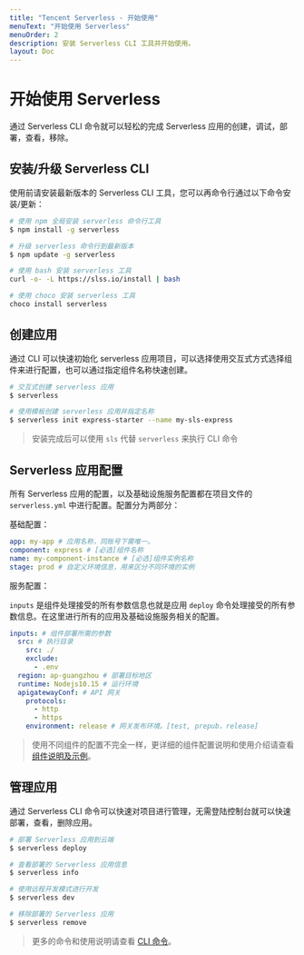 ```yaml
---
title: "Tencent Serverless - 开始使用"
menuText: "开始使用 Serverless"
menuOrder: 2
description: 安装 Serverless CLI 工具并开始使用。
layout: Doc
---
```


# 开始使用 Serverless

通过 Serverless CLI 命令就可以轻松的完成 Serverless 应用的创建，调试，部署，查看，移除。

## 安装/升级 Serverless CLI

使用前请安装最新版本的 Serverless CLI 工具，您可以再命令行通过以下命令安装/更新：

```sh
# 使用 npm 全局安装 serverless 命令行工具
$ npm install -g serverless

# 升级 serverless 命令行到最新版本
$ npm update -g serverless

# 使用 bash 安装 serverless 工具
curl -o- -L https://slss.io/install | bash

# 使用 choco 安装 serverless 工具
choco install serverless
```

## 创建应用

通过 CLI 可以快速初始化 serverless 应用项目，可以选择使用交互式方式选择组件来进行配置，也可以通过指定组件名称快速创建。

```sh
# 交互式创建 serverless 应用
$ serverless

# 使用模板创建 serverless 应用并指定名称
$ serverless init express-starter --name my-sls-express
```

> 安装完成后可以使用 `sls` 代替 `serverless` 来执行 CLI 命令

## Serverless 应用配置

所有 Serverless 应用的配置，以及基础设施服务配置都在项目文件的 `serverless.yml` 中进行配置。配置分为两部分：

基础配置：

```yml
app: my-app # 应用名称，同账号下需唯一。
component: express # [必选]组件名称
name: my-component-instance # [必选]组件实例名称
stage: prod # 自定义环境信息，用来区分不同环境的实例
```

服务配置：

`inputs` 是组件处理接受的所有参数信息也就是应用 `deploy` 命令处理接受的所有参数信息。在这里进行所有的应用及基础设施服务相关的配置。

```yml
inputs: # 组件部署所需的参数
  src: # 执行目录
    src: ./
    exclude:
      - .env
  region: ap-guangzhou # 部署目标地区
  runtime: Nodejs10.15 # 运行环境
  apigatewayConf: # API 网关
    protocols:
      - http
      - https
    environment: release # 网关发布环境。[test, prepub，release]
```

> 使用不同组件的配置不完全一样，更详细的组件配置说明和使用介绍请查看[组件说明及示例](./components/README)。

## 管理应用

通过 Serverless CLI 命令可以快速对项目进行管理，无需登陆控制台就可以快速部署，查看，删除应用。

```sh
# 部署 Serverless 应用到云端
$ serverless deploy

# 查看部署的 Serverless 应用信息
$ serverless info

# 使用远程开发模式进行开发
$ serverless dev

# 移除部署的 Serverless 应用
$ serverless remove
```

> 更多的命令和使用说明请查看 [CLI 命令](./commands/README)。
